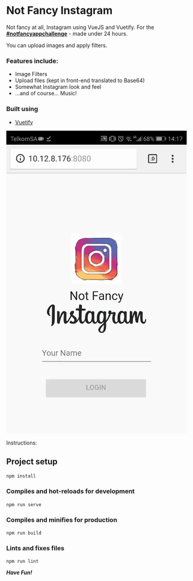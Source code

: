 # Not Fancy Instagram

Not fancy at all, Instagram using VueJS and Vuetify.
For the [**#notfancyappchallenge**](https://github.com/samanthaming/awesome-notfancyappchallenge)  - made under 24 hours.

You can upload images and apply filters.

### Features include:

- Image Filters
- Upload files (kept in front-end translated to Base64)
- Somewhat Instagram look and feel
- ...and of course... Music!

### Built using

- [Vuetify](https://vuetifyjs.com/en/)

![App](NFI.gif)

Instructions:

## Project setup

```
npm install
```

### Compiles and hot-reloads for development

```
npm run serve
```

### Compiles and minifies for production

```
npm run build
```

### Lints and fixes files

```
npm run lint
```

**_Have Fun!_**
